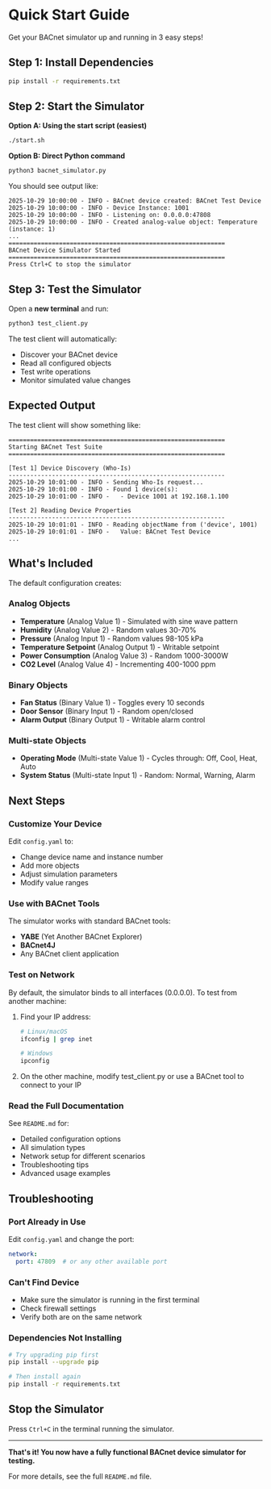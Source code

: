 # Quick Start Guide

Get your BACnet simulator up and running in 3 easy steps!

## Step 1: Install Dependencies

```bash
pip install -r requirements.txt
```

## Step 2: Start the Simulator

**Option A: Using the start script (easiest)**
```bash
./start.sh
```

**Option B: Direct Python command**
```bash
python3 bacnet_simulator.py
```

You should see output like:
```
2025-10-29 10:00:00 - INFO - BACnet device created: BACnet Test Device
2025-10-29 10:00:00 - INFO - Device Instance: 1001
2025-10-29 10:00:00 - INFO - Listening on: 0.0.0.0:47808
2025-10-29 10:00:00 - INFO - Created analog-value object: Temperature (instance: 1)
...
============================================================
BACnet Device Simulator Started
============================================================
Press Ctrl+C to stop the simulator
```

## Step 3: Test the Simulator

Open a **new terminal** and run:

```bash
python3 test_client.py
```

The test client will automatically:
- Discover your BACnet device
- Read all configured objects
- Test write operations
- Monitor simulated value changes

## Expected Output

The test client will show something like:

```
============================================================
Starting BACnet Test Suite
============================================================

[Test 1] Device Discovery (Who-Is)
------------------------------------------------------------
2025-10-29 10:01:00 - INFO - Sending Who-Is request...
2025-10-29 10:01:00 - INFO - Found 1 device(s):
2025-10-29 10:01:00 - INFO -   - Device 1001 at 192.168.1.100

[Test 2] Reading Device Properties
------------------------------------------------------------
2025-10-29 10:01:01 - INFO - Reading objectName from ('device', 1001)
2025-10-29 10:01:01 - INFO -   Value: BACnet Test Device
...
```

## What's Included

The default configuration creates:

### Analog Objects
- **Temperature** (Analog Value 1) - Simulated with sine wave pattern
- **Humidity** (Analog Value 2) - Random values 30-70%
- **Pressure** (Analog Input 1) - Random values 98-105 kPa
- **Temperature Setpoint** (Analog Output 1) - Writable setpoint
- **Power Consumption** (Analog Value 3) - Random 1000-3000W
- **CO2 Level** (Analog Value 4) - Incrementing 400-1000 ppm

### Binary Objects
- **Fan Status** (Binary Value 1) - Toggles every 10 seconds
- **Door Sensor** (Binary Input 1) - Random open/closed
- **Alarm Output** (Binary Output 1) - Writable alarm control

### Multi-state Objects
- **Operating Mode** (Multi-state Value 1) - Cycles through: Off, Cool, Heat, Auto
- **System Status** (Multi-state Input 1) - Random: Normal, Warning, Alarm

## Next Steps

### Customize Your Device

Edit `config.yaml` to:
- Change device name and instance number
- Add more objects
- Adjust simulation parameters
- Modify value ranges

### Use with BACnet Tools

The simulator works with standard BACnet tools:
- **YABE** (Yet Another BACnet Explorer)
- **BACnet4J**
- Any BACnet client application

### Test on Network

By default, the simulator binds to all interfaces (0.0.0.0). To test from another machine:

1. Find your IP address:
   ```bash
   # Linux/macOS
   ifconfig | grep inet
   
   # Windows
   ipconfig
   ```

2. On the other machine, modify test_client.py or use a BACnet tool to connect to your IP

### Read the Full Documentation

See `README.md` for:
- Detailed configuration options
- All simulation types
- Network setup for different scenarios
- Troubleshooting tips
- Advanced usage examples

## Troubleshooting

### Port Already in Use
Edit `config.yaml` and change the port:
```yaml
network:
  port: 47809  # or any other available port
```

### Can't Find Device
- Make sure the simulator is running in the first terminal
- Check firewall settings
- Verify both are on the same network

### Dependencies Not Installing
```bash
# Try upgrading pip first
pip install --upgrade pip

# Then install again
pip install -r requirements.txt
```

## Stop the Simulator

Press `Ctrl+C` in the terminal running the simulator.

---

**That's it! You now have a fully functional BACnet device simulator for testing.**

For more details, see the full `README.md` file.

